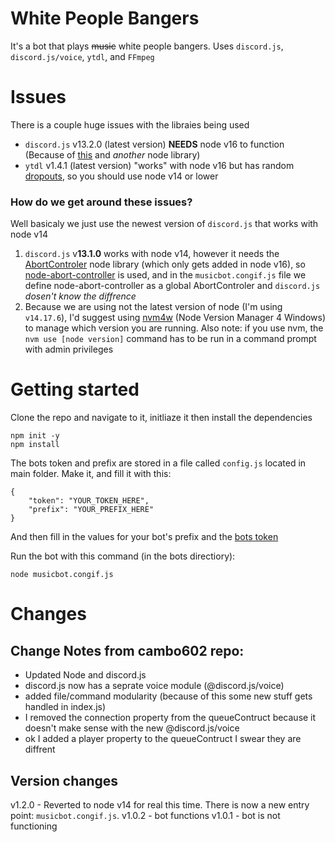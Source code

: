 # White People Bangers
 
It's a bot that plays ~~music~~ white people bangers. Uses `discord.js`, `discord.js/voice`, `ytdl`, and `FFmpeg`

# Issues

There is a couple huge issues with the libraies being used
- `discord.js` v13.2.0 (latest version) **NEEDS** node v16 to function (Because of [this](https://stackoverflow.com/questions/68693319/why-am-i-getting-a-referenceerror-abortcontroller-is-not-defined-in-discord-js) and *another* node library)
- `ytdl` v1.4.1 (latest version) "works" with node v16 but has random [dropouts](https://github.com/fent/node-ytdl-core/issues/902), so you should use node v14 or lower

### How do we get around these issues?

Well basicaly we just use the newest version of `discord.js` that works with node v14

1. `discord.js` v**13.1.0** works with node v14, however it needs the [AbortControler](https://stackoverflow.com/questions/68693319/why-am-i-getting-a-referenceerror-abortcontroller-is-not-defined-in-discord-js) node library (which only gets added in node v16), so [node-abort-controller](https://www.npmjs.com/package/node-abort-controller) is used, and in the `musicbot.congif.js` file we define node-abort-controller as a global AbortControler and `discord.js` *dosen't know the diffrence*
2. Because we are using not the latest version of node (I'm using `v14.17.6`), I'd suggest using [nvm4w](https://github.com/coreybutler/nvm-windows) (Node Version Manager 4 Windows) to manage which version you are running. Also note: if you use nvm, the `nvm use [node version]` command has to be run in a command prompt with admin privileges

# Getting started

Clone the repo and navigate to it, initliaze it then install the dependencies

    npm init -y
    npm install

The bots token and prefix are stored in a file called `config.js` located in main folder. Make it, and fill it with this:

    {
        "token": "YOUR_TOKEN_HERE",
        "prefix": "YOUR_PREFIX_HERE"
    }

And then fill in the values for your bot's prefix and the [bots token](https://discord.com/developers/applications)

Run the bot with this command (in the bots directiory):

    node musicbot.congif.js

# Changes
## Change Notes from cambo602 repo:
- Updated Node and discord.js
- discord.js now has a seprate voice module (@discord.js/voice)
- added file/command modularity (because of this some new stuff gets handled in index.js)
- I removed the connection property from the queueContruct because it doesn't make sense with the new @discord.js/voice
- ok I added a player property to the queueContruct I swear they are diffrent

## Version changes 
v1.2.0 - Reverted to node v14 for real this time. There is now a new entry point: `musicbot.congif.js`.
v1.0.2 - bot functions
v1.0.1 - bot is not functioning